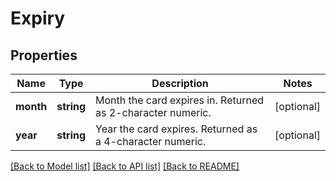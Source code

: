 # Expiry

## Properties
Name | Type | Description | Notes
------------ | ------------- | ------------- | -------------
**month** | **string** | Month the card expires in. Returned as 2-character numeric. | [optional] 
**year** | **string** | Year the card expires. Returned as a 4-character numeric. | [optional] 

[[Back to Model list]](../../README.md#documentation-for-models) [[Back to API list]](../../README.md#documentation-for-api-endpoints) [[Back to README]](../../README.md)

